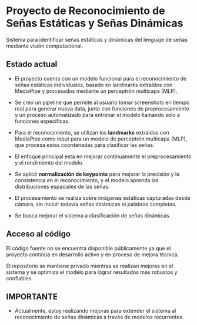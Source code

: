 # Proyecto de Reconocimiento de Señas Estáticas y Señas Dinámicas

Sistema para identificar señas estáticas y dinámicas del lenguaje de señas mediante visión computacional.

## Estado actual

- El proyecto cuenta con un modelo funcional para el reconocimiento de señas estáticas individuales, basado en landmarks extraídos con MediaPipe y procesados mediante un perceptrón multicapa (MLP).

- Se creó un pipeline que permite al usuario tomar screenshots en tiempo real para generar nueva data, junto con funciones de preprocesamiento y un proceso automatizado para entrenar el modelo llamando solo a funciones específicas.

- Para el reconocimiento, se utilizan los **landmarks** extraídos con MediaPipe como input para un modelo de perceptrón multicapa (MLP), que procesa estas coordenadas para clasificar las señas.

- El enfoque principal está en mejorar continuamente el preprocesamiento y el rendimiento del modelo.

- Se aplicó **normalización de keypoints** para mejorar la precisión y la consistencia en el reconocimiento, y el modelo aprenda las distribuciones espaciales de las señas.

- El procesamiento se realiza sobre imágenes estáticas capturadas desde cámara, sin incluir todavía señas dinámicas ni palabras completas.

- Se busca mejorar el sistema a clasificación de señas dinámicas.
  
## Acceso al código

El código fuente no se encuentra disponible públicamente ya que el proyecto continúa en desarrollo activo y en proceso de mejora técnica.

El repositorio se mantiene privado mientras se realizan mejoras en el sistema y se optimiza el modelo para lograr resultados más robustos y confiables.

## IMPORTANTE

- Actualmente, estoy realizando mejoras para extender el sistema al reconocimiento de señas dinámicas a través de modelos recurrentes.

